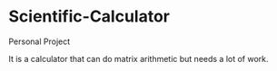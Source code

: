 # Scientific-Calculator

Personal Project

It is a calculator that can do matrix arithmetic but needs a lot of work.
